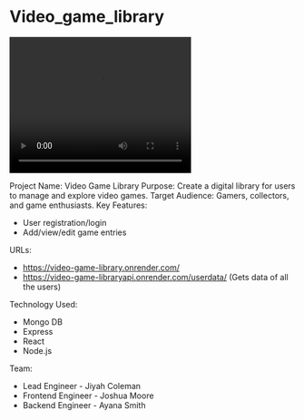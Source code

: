 # Video_game_library

<video width="320" height="240" controls>
  <source src="https://drive.google.com/file/d/1vd-QhY-h4eB0nxAKk-1yl6dAaFLdKxkG/view?usp=sharing" type="video/mp4">
</video> 


Project Name: Video Game Library
Purpose: Create a digital library for users to manage and explore video games.
Target Audience: Gamers, collectors, and game enthusiasts.
Key Features:
+ User registration/login
+ Add/view/edit game entries

URLs:
+ https://video-game-library.onrender.com/
+ https://video-game-libraryapi.onrender.com/userdata/ (Gets data of all the users)

Technology Used:
+ Mongo DB
+ Express 
+ React
+ Node.js

Team:
+ Lead Engineer - Jiyah Coleman
+ Frontend Engineer - Joshua Moore
+ Backend Engineer - Ayana Smith

